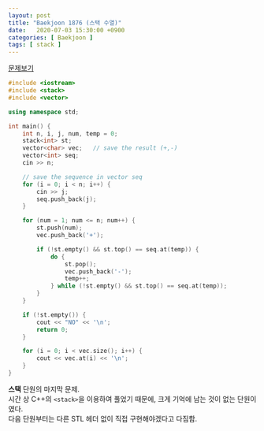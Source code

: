 ```yaml
---
layout: post
title: "Baekjoon 1876 (스택 수열)"
date:   2020-07-03 15:30:00 +0900
categories: [ Baekjoon ]
tags: [ stack ]
---
```


[문제보기][prob]
<!-- more -->
```c++
#include <iostream>
#include <stack>
#include <vector>

using namespace std;

int main() {
	int n, i, j, num, temp = 0;
	stack<int> st;
	vector<char> vec;	// save the result (+,-)
	vector<int> seq;
	cin >> n;

	// save the sequence in vector seq
	for (i = 0; i < n; i++) {
		cin >> j;
		seq.push_back(j);
	}

	for (num = 1; num <= n; num++) {
		st.push(num);
		vec.push_back('+');

		if (!st.empty() && st.top() == seq.at(temp)) {
			do {
				st.pop();
				vec.push_back('-');
				temp++;
			} while (!st.empty() && st.top() == seq.at(temp));
		}
	}

	if (!st.empty()) {
		cout << "NO" << '\n';
		return 0;
	}

	for (i = 0; i < vec.size(); i++) {
		cout << vec.at(i) << '\n';
	}
}
```

**스택** 단원의 마지막 문제.  
시간 상 C++의 `<stack>`을 이용하여 풀었기 때문에,
크게 기억에 남는 것이 없는 단원이였다.  
다음 단원부터는 다른 STL 헤더 없이 직접 구현해야겠다고 다짐함.


[prob]: https://www.acmicpc.net/problem/1874